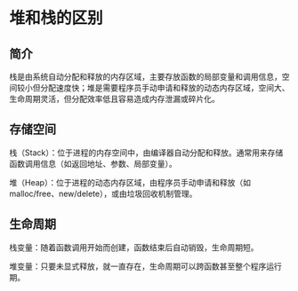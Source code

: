 # 堆和栈的区别

## 简介

栈是由系统自动分配和释放的内存区域，主要存放函数的局部变量和调用信息，空间较小但分配速度快；堆是需要程序员手动申请和释放的动态内存区域，空间大、生命周期灵活，但分配效率低且容易造成内存泄漏或碎片化。

## 存储空间

栈（Stack）：位于进程的内存空间中，由编译器自动分配和释放。通常用来存储函数调用信息（如返回地址、参数、局部变量）。

堆（Heap）：位于进程的动态内存区域，由程序员手动申请和释放（如 malloc/free、new/delete），或由垃圾回收机制管理。

## 生命周期

栈变量：随着函数调用开始而创建，函数结束后自动销毁，生命周期短。

堆变量：只要未显式释放，就一直存在，生命周期可以跨函数甚至整个程序运行期。
